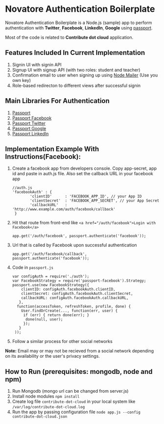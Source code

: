 # Novatore Authentication Boilerplate

Novatore Authentication Boilerplate is a Node.js (sample) app to perform authentication with **Twitter**, **Facebook**, **LinkedIn**, **Google** using [passport](http://passportjs.org/).

Most of the code is related to **Contribute dot cloud** application.

## Features Included In Current Implementation

1. Signin UI with signin API
2. Signup UI with signup API (with two roles: student and teacher)
3. Confirmation email to user when signing up using [Node Mailer](https://www.npmjs.com/package/nodemailer) (Use you own key)
4. Role-based redirecton to different views after successful signin


## Main Libraries For Authentication

1. [Passport](https://www.npmjs.com/package/passport)
2. [Passport Facebook](https://www.npmjs.com/package/passport-facebook)
3. [Passport Twitter](https://www.npmjs.com/package/passport-twitter)
4. [Passport Google](https://www.npmjs.com/package/passport-google-oauth)
5. [Passport LinkedIn](https://www.npmjs.com/package/passport-linkedin)

## Implementation Example With Instructions(Facebook):

1. Create a facebook app from developers console. Copy app-secret, app id and paste in auth.js file. Also set the callback URL in your  facebook app

       //auth.js
       'facebookAuth' : {
               'clientID'      : 'FACEBOOK_APP_ID', // your App ID
               'clientSecret'  : 'FACEBOOK_APP_SECRET', // your App Secret
               'callbackURL'   : 'http://www.example.com/auth/facebook/callback'
        }
        
2. Hit that route from front-end like `<a href="/auth/facebook">Login with Facebook</a>`

    `app.get('/auth/facebook', passport.authenticate('facebook'));`


3. Url that is called by Facebook upon successful authentication

    `app.get('/auth/facebook/callback', passport.authenticate('facebook'));`


4. Code in `passport.js`


       var configAuth = require('./auth');
       var FacebookStrategy = require('passport-facebook').Strategy;
       passport.use(new FacebookStrategy({
           clientID: configAuth.facebookAuth.clientID,
           clientSecret: configAuth.facebookAuth.clientSecret,
           callbackURL: configAuth.facebookAuth.callbackURL,
          },
         function(accessToken, refreshToken, profile, done) {
           User.findOrCreate(..., function(err, user) {
            if (err) { return done(err); }
             done(null, user);
            });
          }
        ));


5. Follow a similar process for other social networks

**Note:** Email may or may not be recieved from a social network depending on its availability or the user's privacy settings.


## How to Run (prerequisites: mongodb, node and npm)

1. Run Mongodb (mongo url can be changed from server.js)
2. Install node modules `npm install`
3. Create log file `contribute-dot-cloud` in your local system like `/var/log/contribute-dot-cloud.log`
4. Run the app by passing configuration file `node app.js --config contribute-dot-cloud.json`
